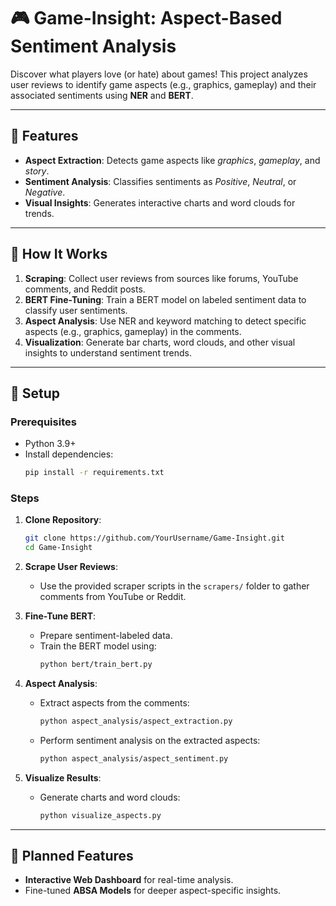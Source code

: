 # 🎮 **Game-Insight: Aspect-Based Sentiment Analysis**

Discover what players love (or hate) about games! This project analyzes user reviews to identify game aspects (e.g., graphics, gameplay) and their associated sentiments using **NER** and **BERT**.

---

## 🚀 **Features**
- **Aspect Extraction**: Detects game aspects like *graphics*, *gameplay*, and *story*.
- **Sentiment Analysis**: Classifies sentiments as *Positive*, *Neutral*, or *Negative*.
- **Visual Insights**: Generates interactive charts and word clouds for trends.

---

## 🔧 **How It Works**
1. **Scraping**: Collect user reviews from sources like forums, YouTube comments, and Reddit posts.
2. **BERT Fine-Tuning**: Train a BERT model on labeled sentiment data to classify user sentiments.
3. **Aspect Analysis**: Use NER and keyword matching to detect specific aspects (e.g., graphics, gameplay) in the comments.
4. **Visualization**: Generate bar charts, word clouds, and other visual insights to understand sentiment trends.

---

## 🔧 **Setup**

### Prerequisites
- Python 3.9+
- Install dependencies:
   ```bash
   pip install -r requirements.txt
   ```

### Steps
1. **Clone Repository**:
   ```bash
   git clone https://github.com/YourUsername/Game-Insight.git
   cd Game-Insight
   ```

2. **Scrape User Reviews**:
   - Use the provided scraper scripts in the `scrapers/` folder to gather comments from YouTube or Reddit.

3. **Fine-Tune BERT**:
   - Prepare sentiment-labeled data.
   - Train the BERT model using:
     ```bash
     python bert/train_bert.py
     ```

4. **Aspect Analysis**:
   - Extract aspects from the comments:
     ```bash
     python aspect_analysis/aspect_extraction.py
     ```
   - Perform sentiment analysis on the extracted aspects:
     ```bash
     python aspect_analysis/aspect_sentiment.py
     ```

5. **Visualize Results**:
   - Generate charts and word clouds:
     ```bash
     python visualize_aspects.py
     ```

---

## 🌟 **Planned Features**
- **Interactive Web Dashboard** for real-time analysis.
- Fine-tuned **ABSA Models** for deeper aspect-specific insights.


